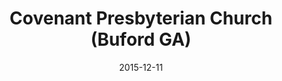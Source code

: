 ---
date: &id001 2015-12-11
end_date: null
location:
  address: 1420 Rock Springs Road
  city: Buford
  state: GA
minister:
- end: null
  name: Christopher B. Strevel, Sr.
  start: 2015-01-01
  type: Pastor
ministers:
- Christopher B. Strevel, Sr.
name: Covenant Presbyterian Church
names:
- end: null
  name: Covenant Presbyterian Church
  start: 2015-12-11
origination_date: *id001
raw_data: "GA  Buford\n\nCovenant Presbyterian Church (December 11, 2015\u2013 )\n\
  (received from the Reformed Presbyterian Church in the U.S.)\n1420 Rock Springs\
  \ Road\nPastor: Christopher B. Strevel, Sr., 2015\u2013"
received_from: Reformed Presbyterian Church in the U.S.
states:
- GA
status:
  active: true
  end_date: null
  reason: null
  received_from: null
  withdrawal_to: null
title: Covenant Presbyterian Church (Buford GA)
year_established:
- 2015

---